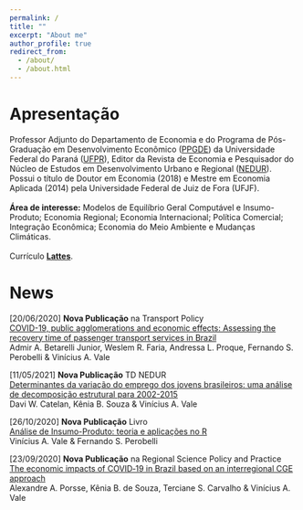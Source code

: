 ```yaml
---
permalink: /
title: ""
excerpt: "About me"
author_profile: true
redirect_from: 
  - /about/
  - /about.html
---
```


# Apresentação

Professor Adjunto do Departamento de Economia e do Programa de Pós-Graduação em Desenvolvimento Econômico ([PPGDE](http://www.prppg.ufpr.br/site/ppgde/en/)) da Universidade Federal do Paraná ([UFPR](https://www.ufpr.br/portalufpr/)), Editor da Revista de Economia e Pesquisador do Núcleo de Estudos em Desenvolvimento Urbano e Regional ([NEDUR](http://www.nedur.ufpr.br/portal/)). Possui o título de Doutor em Economia (2018) e Mestre em Economia Aplicada (2014) pela Universidade Federal de Juiz de Fora (UFJF).\
\
**Área de interesse:** Modelos de Equilíbrio Geral Computável e Insumo-Produto; Economia Regional; Economia Internacional; Política Comercial; Integração Econômica; Economia do Meio Ambiente e Mudanças Climáticas.\
\
Currículo [**Lattes**](http://lattes.cnpq.br/3023506645752042).

# News

[20/06/2020] **Nova Publicação** na Transport Policy\
[COVID-19, public agglomerations and economic effects: Assessing the recovery time of passenger transport services in Brazil](https://doi.org/10.1016/j.tranpol.2021.06.004)\
Admir A. Betarelli Junior, Weslem R. Faria, Andressa L. Proque, Fernando S. Perobelli & Vinícius A. Vale

[11/05/2021] **Nova Publicação** TD NEDUR\
[Determinantes da variação do emprego dos jovens brasileiros: uma análise de decomposição estrutural para 2002-2015](https://econpapers.repec.org/paper/ristnedur/2021_5f002.htm)\
Davi W. Catelan, Kênia B. Souza & Vinícius A. Vale

[26/10/2020] **Nova Publicação** Livro\
[Análise de Insumo-Produto: teoria e aplicações no R](https://viniciusvale.github.io/Livro-IP-R/Vale_Perobelli_2020_Livro_IP_R.pdf)\
Vinícius A. Vale & Fernando S. Perobelli

[23/09/2020] **Nova Publicação** na Regional Science Policy and Practice\
[The economic impacts of COVID‐19 in Brazil based on an interregional CGE approach](https://doi.org/10.1111/rsp3.12354)\
Alexandre A. Porsse, Kênia B. de Souza, Terciane S. Carvalho & Vinícius A. Vale
